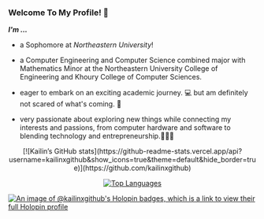 ### Welcome To My Profile! 👋
<em><strong>I'm ... </strong></em>

- a Sophomore at _Northeastern University_!

- a Computer Engineering and Computer Science combined major with Mathematics Minor at the Northeastern University College of Engineering and Khoury College of Computer Sciences.

- eager to embark on an exciting academic journey. 💻
but am definitely not scared of what's coming. 🚀

- very passionate about exploring new things while connecting my interests and passions, from computer hardware and software to blending technology and entrepreneurship.🌟👨‍💼

<div align="center">
  [![Kailin’s GitHub stats](https://github-readme-stats.vercel.app/api?username=kailinxgithub&show_icons=true&theme=default&hide_border=true)](https://github.com/kailinxgithub)

  
  [![Top Languages](https://github-readme-stats.vercel.app/api/top-langs/?username=kailinxgithub&layout=compact&langs_count=6&theme=default&hide_border=true)](https://github.com/kailinxgithub)
</div>

[![An image of @kailinxgithub's Holopin badges, which is a link to view their full Holopin profile](https://holopin.me/kailinxgithub)](https://holopin.io/@kailinxgithub)
